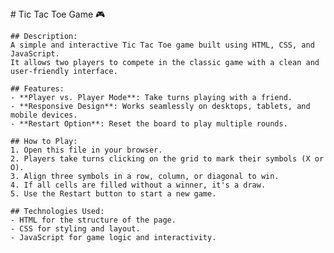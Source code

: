 <!DOCTYPE html>
<html lang="en">
<head>
  <meta charset="UTF-8">
  <meta name="viewport" content="width=device-width, initial-scale=1.0">
  </head>
<body>
    # Tic Tac Toe Game 🎮

    ## Description:
    A simple and interactive Tic Tac Toe game built using HTML, CSS, and JavaScript. 
    It allows two players to compete in the classic game with a clean and user-friendly interface.

    ## Features:
    - **Player vs. Player Mode**: Take turns playing with a friend.
    - **Responsive Design**: Works seamlessly on desktops, tablets, and mobile devices.
    - **Restart Option**: Reset the board to play multiple rounds.

    ## How to Play:
    1. Open this file in your browser.
    2. Players take turns clicking on the grid to mark their symbols (X or O).
    3. Align three symbols in a row, column, or diagonal to win.
    4. If all cells are filled without a winner, it's a draw.
    5. Use the Restart button to start a new game.

    ## Technologies Used:
    - HTML for the structure of the page.
    - CSS for styling and layout.
    - JavaScript for game logic and interactivity.

   
    
  

</body>
</html>

